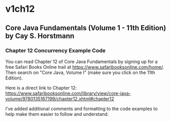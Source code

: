 # v1ch12
## Core Java Fundamentals (Volume 1 - 11th Edition) by Cay S. Horstmann 
### Chapter 12 Concurrency Example Code
You can read Chapter 12 of Core Java Fundamentals by signing up for a
free Safari Books Online trail at https://www.safaribooksonline.com/home/.
Then search on "Core Java, Volume I" (make sure you click on the 11th Edition).

Here is a direct link to Chapter 12:
  https://www.safaribooksonline.com/library/view/core-java-volume/9780135167199/chapter12.xhtml#chapter12
  
I've added additional comments and formatting to the code examples to help make 
them easier to follow and understand.  
